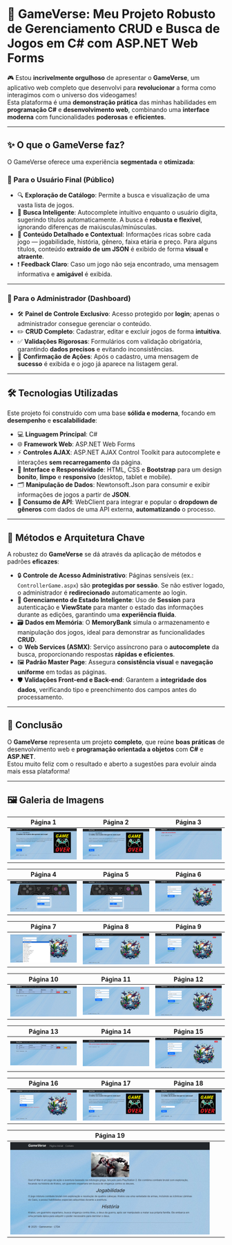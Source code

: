 # 🚀 GameVerse: Meu Projeto Robusto de Gerenciamento CRUD e Busca de Jogos em **C#** com **ASP.NET Web Forms**

🎮 Estou **incrivelmente orgulhoso** de apresentar o **GameVerse**, um aplicativo web completo que desenvolvi para **revolucionar** a forma como interagimos com o universo dos videogames!  
Esta plataforma é uma **demonstração prática** das minhas habilidades em **programação C#** e **desenvolvimento web**, combinando uma **interface moderna** com funcionalidades **poderosas** e **eficientes**.

---

## ✨ O que o GameVerse faz?

O GameVerse oferece uma experiência **segmentada** e **otimizada**:

### 👥 Para o Usuário Final (Público)

- 🔍 **Exploração de Catálogo**: Permite a busca e visualização de uma vasta lista de jogos.  
- 🤖 **Busca Inteligente**: Autocomplete intuitivo enquanto o usuário digita, sugerindo títulos automaticamente. A busca é **robusta e flexível**, ignorando diferenças de maiúsculas/minúsculas.  
- 📄 **Conteúdo Detalhado e Contextual**: Informações ricas sobre cada jogo — jogabilidade, história, gênero, faixa etária e preço. Para alguns títulos, conteúdo **extraído de um JSON** é exibido de forma **visual** e **atraente**.  
- ❗ **Feedback Claro**: Caso um jogo não seja encontrado, uma mensagem informativa e **amigável** é exibida.  

---

### 🔐 Para o Administrador (Dashboard)

- 🛠️ **Painel de Controle Exclusivo**: Acesso protegido por **login**; apenas o administrador consegue gerenciar o conteúdo.  
- ✏️ **CRUD Completo**: Cadastrar, editar e excluir jogos de forma **intuitiva**.  
- ✅ **Validações Rigorosas**: Formulários com validação obrigatória, garantindo **dados precisos** e evitando inconsistências.  
- 🎯 **Confirmação de Ações**: Após o cadastro, uma mensagem de **sucesso** é exibida e o jogo já aparece na listagem geral.  

---

## 🛠️ Tecnologias Utilizadas

Este projeto foi construído com uma base **sólida e moderna**, focando em **desempenho** e **escalabilidade**:

- 💻 **Linguagem Principal**: C#  
- 🌐 **Framework Web**: ASP.NET Web Forms  
- ⚡ **Controles AJAX**: ASP.NET AJAX Control Toolkit para autocomplete e interações **sem recarregamento** da página.  
- 🎨 **Interface e Responsividade**: HTML, CSS e **Bootstrap** para um design **bonito**, **limpo** e **responsivo** (desktop, tablet e mobile).  
- 🗂️ **Manipulação de Dados**: Newtonsoft.Json para consumir e exibir informações de jogos a partir de **JSON**.  
- 🔗 **Consumo de API**: WebClient para integrar e popular o **dropdown de gêneros** com dados de uma API externa, **automatizando** o processo.  

---

## 🧩 Métodos e Arquitetura Chave

A robustez do **GameVerse** se dá através da aplicação de métodos e padrões **eficazes**:

- 🔒 **Controle de Acesso Administrativo**: Páginas sensíveis (ex.: `ControllerGame.aspx`) são **protegidas por sessão**. Se não estiver logado, o administrador é **redirecionado** automaticamente ao login.  
- 🧠 **Gerenciamento de Estado Inteligente**: Uso de **Session** para autenticação e **ViewState** para manter o estado das informações durante as edições, garantindo uma **experiência fluida**.  
- 🗃️ **Dados em Memória**: O **MemoryBank** simula o armazenamento e manipulação dos jogos, ideal para demonstrar as funcionalidades **CRUD**.  
- ⚙️ **Web Services (ASMX)**: Serviço assíncrono para o **autocomplete** da busca, proporcionando respostas **rápidas e eficientes**.  
- 🖼️ **Padrão Master Page**: Assegura **consistência visual** e **navegação uniforme** em todas as páginas.  
- 🛡️ **Validações Front-end e Back-end**: Garantem a **integridade dos dados**, verificando tipo e preenchimento dos campos antes do processamento.  

---

## 🚀 Conclusão

O **GameVerse** representa um projeto **completo**, que reúne **boas práticas** de desenvolvimento web e **programação orientada a objetos** com **C#** e **ASP.NET**.  
Estou muito feliz com o resultado e aberto a sugestões para evoluir ainda mais essa plataforma!  

---

## 🖼️ Galeria de Imagens

| Página 1 | Página 2 | Página 3 |
|---|---|---|
| ![](./imagens/pagina-1.png) | ![](./imagens/pagina-2.png) | ![](./imagens/pagina-3.png) |

| Página 4 | Página 5 | Página 6 |
|---|---|---|
| ![](./imagens/pagina-4.png) | ![](./imagens/pagina-5.png) | ![](./imagens/pagina-6.png) |

| Página 7 | Página 8 | Página 9 |
|---|---|---|
| ![](./imagens/pagina-7.png) | ![](./imagens/pagina-8.png) | ![](./imagens/pagina-9.png) |

| Página 10 | Página 11 | Página 12 |
|---|---|---|
| ![](./imagens/pagina-10.png) | ![](./imagens/pagina-11.png) | ![](./imagens/pagina-12.png) |

| Página 13 | Página 14 | Página 15 |
|---|---|---|
| ![](./imagens/pagina-13.png) | ![](./imagens/pagina-14.png) | ![](./imagens/pagina-15.png) |

| Página 16 | Página 17 | Página 18 |
|---|---|---|
| ![](./imagens/pagina-16.png) | ![](./imagens/pagina-17.png) | ![](./imagens/pagina-18.png) |

| Página 19 |  |  |
|---|---|---|
| ![](./imagens/pagina-19.png) |  |  |


